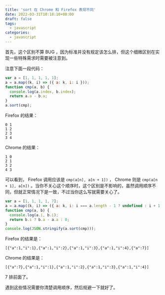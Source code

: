 ```yaml
---
title: 'sort 在 Chrome 和 Firefox 表现不同'
date: 2022-03-31T10:18:10+08:00
draft: false
tags:
  - javascript
categories:
  - javascript
---
```


首先，这个区别不算 BUG ，因为标准并没有规定该怎么排，但这个细微区别在实现一些特殊需求时需要被注意到。

注意下面一段代码：

```javascript
var a = [1, 1, 1, 1, 1];
a = a.map((k, i) => ({ a: k, i: i }));
function cmp(a, b) {
  console.log(a.index, b.index);
  return a.a - b.a;
}
a.sort(cmp);
```

Firefox 的结果：

```
0 1
1 2
2 3
3 4
```

Chrome 的结果：

```
1 0
2 1
3 2
4 3
```

可以看到， Firefox 调用应该是 `cmp(a[n], a[n + 1])` ， Chrome 则是 `cmp(a[n + 1], a[n])` 。当你不关心这个顺序时，这个区别是不影响的，虽然调用顺序不同，但就正常情况下是一致，不过当你这么写就需要关心了。

```javascript
var a = [1, 1, 1, 1, 7];
a = a.map((k, i) => ({ a: k, i: i === a.length - 1 ? undefined : i + 1 }));
function cmp(a, b) {
  console.log(a.i, b.i);
  return b.i ? b.a - a.a : 0;
}
console.log(JSON.stringify(a.sort(cmp)));
```

Firefox 的结果是：

```
[{"a":1,"i":1},{"a":1,"i":2},{"a":1,"i":3},{"a":1,"i":4},{"a":7}]
```

Chrome 的结果是：

```
[{"a":7},{"a":1,"i":1},{"a":1,"i":2},{"a":1,"i":3},{"a":1,"i":4}]
```

7 排前面了。

遇到这些情况需要你清楚调用顺序，然后规避一下就好了。
